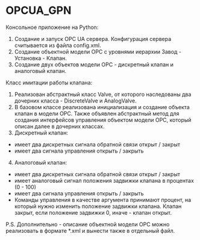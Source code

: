# OPCUA_GPN
Консольное приложение на Python:
1. Создание и запуск OPC UA сервера. Конфигурация сервера считывается из файла config.xml.
2. Создание объектной модели OPC с уровнями иерархии Завод - Установка - Клапан.
3. Создание двух объектов модели OPC - дискретный клапан и аналоговый клапан.

Класс имитации работы клапана:
1. Реализован абстрактный класс Valve, от которого наследованы два дочерних класса - DiscreteValve и AnalogValve.
2. В базовом классе реализована инициализация и создание объекта клапан в модели OPC.
Также объявлен абстрактный метод для создания интерфейсов управления объектом модели OPC, который описан далее в дочерних классах.
3. Дискретный клапан:
 - имеет два дискретных сигнала обратной связи открыт / закрыт
 - имеет два сигнала управления открыть / закрыть
4. Аналоговый клапан:
 - имеет два дискретных сигнала обратной связи открыт / закрыт
 - имеет аналоговый сигнал положения задвижки клапана в процентах (0 - 100)
 - имеет два сигнала управления открыть / закрыть
 - Команды управления в качестве аргумента принимают процент, на который нужно изменить положение задвижки клапана. Клапан закрыт, если положение задвижки 0, иначе - клапан открыт.
 
 
 
 P.S. Дополнительно - описание объектной модели OPC можно реализовать в формате *.xml и вынести также в отдельный файл.
